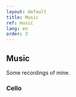 ```yaml
---
layout: default
title: Music
ref: music
lang: en
order: 3
---
```


## Music

Some recordings of mine.

### Cello
